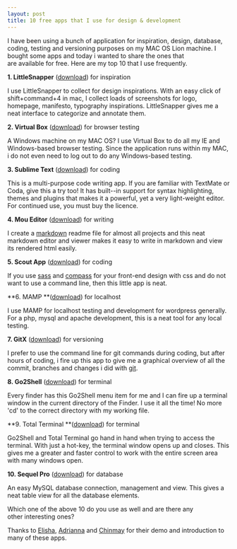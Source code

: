 ```yaml
---
layout: post
title: 10 free apps that I use for design & development
---
```

I have been using a bunch of application for inspiration, design, database, coding, testing and versioning purposes on my MAC OS Lion machine. I bought some apps and today i wanted to share the ones that are available for free. Here are my top 10 that I use frequently.

**1. LittleSnapper** (<a href="http://www.realmacsoftware.com/littlesnapper/">download</a>) for inspiration

I use LittleSnapper to collect for design inspirations. With an easy click of shift+command+4 in mac, I collect loads of screenshots for logo, homepage, manifesto, typography inspirations. LittleSnapper gives me a neat interface to categorize and annotate them.

**2. Virtual Box** (<a href="https://www.virtualbox.org/wiki/Downloads">download</a>) for browser testing

A Windows machine on my MAC OS? I use Virtual Box to do all my IE and Windows-based browser testing. Since the application runs within my MAC, i do not even need to log out to do any Windows-based testing.

**3. Sublime Text** (<a href="http://www.sublimetext.com/download">download</a>) for coding

This is a multi-purpose code writing app. If you are familiar with TextMate or Coda, give this a try too! It has built--in support for syntax highlighting, themes and plugins that makes it a powerful, yet a very light-weight editor. For continued use, you must buy the licence.

**4. Mou Editor** (<a href="http://mouapp.com/">download</a>) for writing

I create a <a href="http://daringfireball.net/projects/markdown/">markdown</a> readme file for almost all projects and this neat markdown editor and viewer makes it easy to write in markdown and view its rendered html easily.

**5. Scout App** (<a href="http://mhs.github.com/scout-app/">download</a>) for coding

If you use <a href="http://sass-lang.com/">sass</a> and <a href="http://compass-style.org/">compass</a> for your front-end design with css and do not want to use a command line, then this little app is neat.

**6. MAMP **(<a href="http://www.mamp.info/en/downloads/index.html">download</a>) for localhost

I use MAMP for localhost testing and development for wordpress generally. For a php, mysql and apache development, this is a neat tool for any local testing.

**7. GitX** (<a href="http://gitx.frim.nl/">download</a>) for versioning

I prefer to use the command line for git commands during coding, but after hours of coding, i fire up this app to give me a graphical overview of all the commit, branches and changes i did with <a href="http://git-scm.com/">git</a>.

**8. Go2Shell** (<a href="http://mac.softpedia.com/get/Utilities/Go2Shell.shtml">download</a>) for terminal

Every finder has this Go2Shell menu item for me and I can fire up a terminal window in the current directory of the Finder. I use it all the time! No more 'cd' to the correct directory with my working file.

**9. Total Terminal **(<a href="http://totalterminal.binaryage.com/">download</a>) for terminal

Go2Shell and Total Terminal go hand in hand when trying to access the terminal. With just a hot-key, the terminal window opens up and closes. This gives me a greater and faster control to work with the entire screen area with many windows open.

**10. Sequel Pro** (<a href="http://totalterminal.binaryage.com/">download</a>) for database

An easy MySQL database connection, management and view. This gives a neat table view for all the database elements.

Which one of the above 10 do you use as well and are there any other interesting ones?

Thanks to <a href="http://elishatan.com/">Elisha</a>, <a href="http://adriannatan.com/">Adrianna</a> and <a href="http://chinpen.net/">Chinmay</a> for their demo and introduction to many of these apps.
